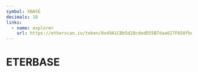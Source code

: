 ```yaml
---
symbol: XBASE
decimals: 18
links:
  - name: explorer
    url: https://etherscan.io/token/0x49A1CBb5d28cdedD55B7daa627F658fbd8CF1d23
---
```


# ETERBASE
